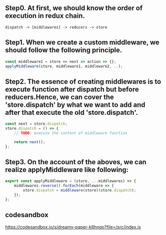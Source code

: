 ## Step0. At first, we should know the order of execution in redux chain.

```
dispatch -> [middlewares] -> reducers -> store
```

## Step1. When we create a custom middleware, we should follow the following principle.

```javascript
const middleware1 = store => next => action => {};
applyMiddleware(store, middleware1, middleware2, ..);
```

## Step2. The essence of creating middlewares is to execute function after dispatch but before reducers.Hence, we can cover the 'store.dispatch' by what we want to add and after that execute the old 'store.dispatch'.

``` javascript
const next = store.dispatch;
store.dispatch = () => {
    // TODO: execute the content of middleware function

    return next();
};
```

## Step3. On the account of the aboves, we can realize applyMiddleware like following:

```javascript
export const applyMiddleware = (store, ...middlewares) => {
    middlewares.reverse().forEach(middleware => {
        store.dispatch = middleware(store)(store.dispatch);
    });
};
```

## codesandbox
https://codesandbox.io/s/dreamy-paper-k8hnqo?file=/src/index.js